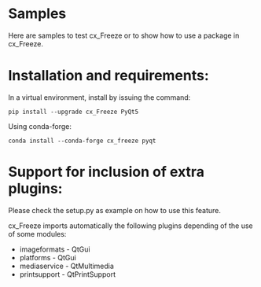 # Samples

Here are samples to test cx_Freeze or to show how to use a package in cx_Freeze.

# Installation and requirements:

In a virtual environment, install by issuing the command:

```
pip install --upgrade cx_Freeze PyQt5
```

Using conda-forge:

```
conda install --conda-forge cx_freeze pyqt
```

# Support for inclusion of extra plugins:

Please check the setup.py as example on how to use this feature.

cx_Freeze imports automatically the following plugins depending of the use of
some modules:

- imageformats - QtGui
- platforms - QtGui
- mediaservice - QtMultimedia
- printsupport - QtPrintSupport
